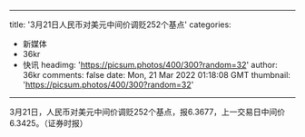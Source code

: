 
---
title: '3月21日人民币对美元中间价调贬252个基点'
categories: 
 - 新媒体
 - 36kr
 - 快讯
headimg: 'https://picsum.photos/400/300?random=32'
author: 36kr
comments: false
date: Mon, 21 Mar 2022 01:18:08 GMT
thumbnail: 'https://picsum.photos/400/300?random=32'
---

<div>   
3月21日，人民币对美元中间价调贬252个基点，报6.3677，上一交易日中间价6.3425。（证券时报）  
</div>
            